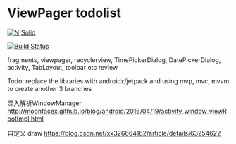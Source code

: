 # ViewPager todolist

[![N|Solid](https://cldup.com/dTxpPi9lDf.thumb.png)](https://nodesource.com/products/nsolid)

[![Build Status](https://travis-ci.org/joemccann/dillinger.svg?branch=master)](https://travis-ci.org/joemccann/dillinger)

fragments, viewpager, recyclerview, TimePickerDialog, DatePickerDialog, activity, TabLayout, toolbar etc review


Todo:
replace the libraries with androidx/jetpack and using mvp, mvc, mvvm to create another 3 branches


深入解析WindowManager http://moonfacex.github.io/blog/android/2016/04/19/activity_window_viewRootImpl.html



自定义 draw
https://blog.csdn.net/xx326664162/article/details/63254622
